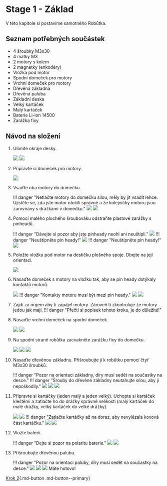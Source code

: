 # Stage 1 - Základ
V této kapitole si postavíme samotného Robůtka.

## Seznam potřebných součástek

 - 4 šroubky M3x30
 - 4 matky M3
 - 2 motory s kolem
 - 2 magnetky (enkodéry)
 - Vložka pod motor
 - Spodní domeček pro motory
 - Vrchní domeček pro motory
 - Dřevěná základna
 - Dřevěná paluba
 - Základní deska
 - Velký kartáček
 - Malý kartáček
 - Baterie Li-ion 14500
 - Zarážka fixy


## Návod na složení

1. Ulomte okraje desky.

    ![](assets/stage1/IMG-step1a.jpeg)
    ![](assets/stage1/IMG-step1b.jpeg)

2. Připravte si domeček pro motory.

    ![](assets/stage1/IMG-step3.jpeg)

3. Vsaďte oba motory do domečku. <!-- TODO: zadefinovat otočení -->

    !!! danger "Netlačte motory do domečku silou, měly by jít vsadit lehce. Ujistěte se, zda jste motor otočili správně a že kolejničky motoru jsou zarovnány s drážkami v domečku."
    ![](assets/stage1/IMG-step4a.jpeg)
    ![](assets/stage1/IMG-step4b.jpeg)

4. Pomocí malého plochého šroubováku odstraňte plastové zarážky s pinheadů. <!-- TODO: opravit fotky --> 

    !!! danger "Dávejte si pozor aby jste pinheady neohl ani neuštípli."
    ![](assets/stage1/IMG-step5a.jpeg)
    !!! danger "Neuštípněte pin heady!"
    ![](assets/stage1/IMG-step5b.jpeg)
    !!! danger "Neuštípněte pin heady!"
    ![](assets/stage1/IMG-step5c.jpeg)

5. Položte vložku pod motor na destičku plošného spoje. Dbejte na její orientaci.

    ![](assets/stage1/IMG-step6.jpeg)

6. Nasaďte domeček s motory na vložku tak, aby se pin heady dotýkaly kontaktů motorů.

    ![](assets/stage1/IMG-step7a.jpeg)
    !!! danger "Kontakty motoru musí být mezi pin heady."
    ![](assets/stage1/IMG-step7c.jpeg)
    ![](assets/stage1/IMG-step7d.jpeg)

7. Zajdi za orgem aby ti zapájel motory. Zároveň ti zkontroluje že motory jedou jak mají.
!!! danger "Přečti si popisek tohoto kroku, je do důležité!"

8. Nasaďte vrchní domeček na spodní domeček.

    ![](assets/stage1/IMG-step8a.jpeg)
    ![](assets/stage1/IMG-step8b.jpeg)

9. Na spodní straně robůtka zacvakněte zarážku fixy do domečku.

    ![](assets/stage1/IMG-step9a.jpeg)
    ![](assets/stage1/IMG-step9b.jpeg)
    ![](assets/stage1/IMG-step9c.jpeg)

10. Nasaďte dřevěnou základnu. Přišroubujte ji k robůtku pomocí čtyř M3x30 šroubků.

    !!! danger "Pozor na orientaci základny, díry musí sedět na součastky na desce."
    !!! danger "Šrouby do dřevěné základny neutahujte silou, aby ji nepoškodily."
    ![](assets/stage1/IMG-step10a.jpeg)
    ![](assets/stage1/IMG-step10c.jpeg)
    ![](assets/stage1/IMG-step10b.jpeg)

11. Připravte si kartáčky (jeden malý a jeden velký). Uchopte si kartáček kleštěmi a zatlačte ho do drážky správné velikosti (malý kartáček do malé drážky, velký kartáček do velké drážky).

    ![](assets/stage1/IMG-stepKa.jpeg)
    ![](assets/stage1/IMG-stepKb.jpeg)
    !!! danger "Zatlačte kartáčky až na doraz, aby nevylézala kovová část kartáčku."
    ![](assets/stage1/IMG-stepKc.jpeg)
    ![](assets/stage1/IMG-stepKd.jpeg)

12. Vložte baterii.

    !!! danger "Dejte si pozor na polaritu baterie."
    ![](assets/stage1/IMG-step11a.jpeg)
    ![](assets/stage1/IMG-step11b.jpeg)

13. Přišroubujte dřevěnou palubu.

    !!! danger "Pozor na orientaci paluby, díry musí sedět na součastky na desce."
    ![](assets/stage1/IMG-step12a.jpeg)
    ![](assets/stage1/IMG-step12b.jpeg)
    ![](assets/stage1/IMG-step12c.jpeg)
    Máte hotovo!

[Krok 2](stage2.md){.md-button .md-button--primary}